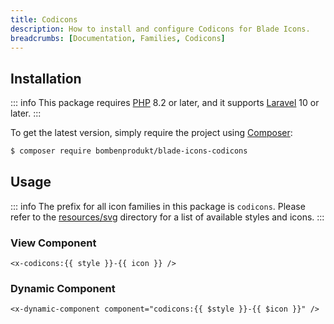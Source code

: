 ```yaml
---
title: Codicons
description: How to install and configure Codicons for Blade Icons.
breadcrumbs: [Documentation, Families, Codicons]
---
```


## Installation

::: info
This package requires [PHP](https://www.php.net/) 8.2 or later, and it supports [Laravel](https://laravel.com/) 10 or later.
:::

To get the latest version, simply require the project using [Composer](https://getcomposer.org/):

```bash
$ composer require bombenprodukt/blade-icons-codicons
```

## Usage

::: info
The prefix for all icon families in this package is `codicons`. Please refer to the [resources/svg](https://github.com/BombenProdukt/blade-icons-codicons/tree/main/resources/svg) directory for a list of available styles and icons.
:::

### View Component

```blade
<x-codicons:{{ style }}-{{ icon }} />
```

### Dynamic Component

```blade
<x-dynamic-component component="codicons:{{ $style }}-{{ $icon }}" />
```
